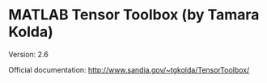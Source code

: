 # MATLAB Tensor Toolbox (by Tamara Kolda)

Version: 2.6

Official documentation: http://www.sandia.gov/~tgkolda/TensorToolbox/

